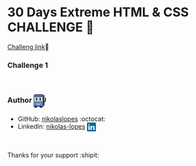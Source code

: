 # 30 Days Extreme HTML &amp; CSS CHALLENGE 🤯

[Challeng link](https://dev.to/somanathgoudar/30dayschallenge-30-days-extreme-html-css-challenge-50k1)🎈

<h3>Challenge 1</h3>


</br>

### Author <img src="github-default-assets/tic-computer-icon.svg" alt="docker" align="center" height="30">

- GitHub: [nikolaslopes](https://github.com/nikolaslopes) :octocat:
- LinkedIn: [nikolas-lopes](https://www.linkedin.com/in/nikolas-lopes-b06524209/) <img src="github-default-assets/linkedin-icon.svg" alt="linkedin" align="center" height="20">

<br>

<p>Thanks for your support :shipit:

